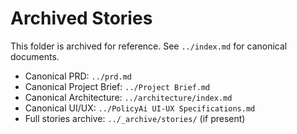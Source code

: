 # Archived Stories

This folder is archived for reference. See `../index.md` for canonical documents.

- Canonical PRD: `../prd.md`
- Canonical Project Brief: `../Project Brief.md`
- Canonical Architecture: `../architecture/index.md`
- Canonical UI/UX: `../PolicyAi UI-UX Specifications.md`
- Full stories archive: `../_archive/stories/` (if present)

